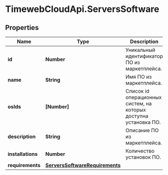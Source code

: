 # TimewebCloudApi.ServersSoftware

## Properties

Name | Type | Description | Notes
------------ | ------------- | ------------- | -------------
**id** | **Number** | Уникальный идентификатор ПО из маркетплейса. | [optional] 
**name** | **String** | Имя ПО из маркетплейса. | [optional] 
**osIds** | **[Number]** | Список id операционных систем, на которых доступна установка ПО. | [optional] 
**description** | **String** | Описание ПО из маркетплейса. | [optional] 
**installations** | **Number** | Количество установок ПО. | [optional] 
**requirements** | [**ServersSoftwareRequirements**](ServersSoftwareRequirements.md) |  | [optional] 


